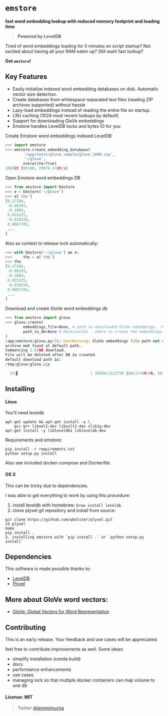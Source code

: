# `emstore`

**fast word embedding lookup with reduced memory footprint and loading time**

>**Powered by LevelDB**

Tired of word embeddings loading for 5 minutes on script startup?
Not excited about having all your RAM eaten up?
Still want fast lookup?

**Get `emstore`!**

## Key Features

* Easily initialize indexed word embedding databases on disk. Automatic vector size detection.
* Create databases from whitespace-separated text files (reading ZIP archives supported) without hassle
* Lazy-load embeddings instead of reading the entire file on startup.
* LRU caching (1024 most recent lookups by default)
* Support for downloading GloVe embeddings
* Emstore handles LevelDB locks and bytes IO for you

Create Emstore word embeddings indexed LevelDB:
```Python
>>> import emstore
>>> emstore.create_embedding_database(
        '/app/tests/glove_sample/glove_1000.zip', 
        '~/glove', 
        overwrite=True)
1000it [00:00, 29874.17it/s]
```

Open Emstore word embeddings DB
```Python
>>> from emstore import Emstore
>>> e = Emstore('~/glove')
>>> e['the']
[0.27204,
 -0.06203,
 -0.1884,
 0.023225,
 -0.018158,
 0.0067192,
 ...
]
```

Also as context to release lock automatically:
```Python
>>> with Emstore('~/glove') as e:
>>>     the = e['the']
>>> the
[0.27204,
 -0.06203,
 -0.1884,
 0.023225,
 -0.018158,
 0.0067192,
 ...
]
```

Download and create GloVe word embeddings db
```Python
>>> from emstore import glove
>>> glove.create(
        embeddings_file=None, # path to downloaded GloVe embeddings. 'None' will trigger download
        path_to_db=None # Destination - where to create the embeddings database. 'None' by default - builds in ~/glove
)
/app/emstore/glove.py:55: UserWarning: GloVe embeddings file path not specified,
archive not found at default path.
Commencing 2.03GB download.
File will be deleted after DB is created.
default download path is:
/tmp/glove/glove.zip

  1%|▍                                | 29594/2125750 [00:17<09:06, 3832.52KB/s]
```

## Installing

#### Linux

You'll need leveldb

```
apt-get update && apt-get install -y \
    gcc g++ libxml2-dev libxslt1-dev zlib1g-dev
apt-get install -y libleveldb1 libleveldb-dev
```
Requirements and emstore:
```
pip install -r requirements.txt
python setup.py install
```

Also see included docker-compose and Dockerfile.

#### OS X

This can be tricky due to dependencies.

I was able to get everything to work by using this procedure:

1. install leveldb with homebrew: `brew install leveldb`
2. clone plyvel git repository and install from source:
```shell
git clone https://github.com/wbolster/plyvel.git
cd plyvel
make
pip install .
3. installing emstore with `pip install .` or `python setup.py install`
```


## Dependencies

This software is made possible thanks to:

- [LevelDB](http://leveldb.org/)
- [Plyvel](https://github.com/wbolster/plyvel/)

## More about GloVe word vectors:

- [GloVe: Global Vectors for Word Representation](https://nlp.stanford.edu/projects/glove/)

## Contributing

This is an early release. 
Your feedback and use cases will be appreciated.

feel free to contribute improvements as well. Some ideas:
 - simplify installation (conda build)
 - docs
 - performance enhancements
 - use cases
 - managing lock so that multiple docker containers can map volume to one db
 

#### License: MIT


> Twitter [@jeremimucha](https://twitter.com/jeremimucha)
